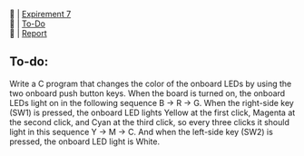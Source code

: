 🔗 | [Expirement 7](asset/Exp7_GPIO_External_Interrupt+V2.pdf)   
🔗 | [To-Do](asset/todo.pdf)  
🔗 | [Report](asset/report.pdf)       
## To-do:   
Write a C program that changes the color of the onboard LEDs by using the two onboard 
push button keys. When the board is turned on, the onboard LEDs light on in the following 
sequence B -> R -> G. When the right-side key (SW1) is pressed, the onboard LED lights
Yellow at the first click, Magenta at the second click, and Cyan at the third click, so every 
three clicks it should light in this sequence Y -> M -> C. And when the left-side key (SW2) 
is pressed, the onboard LED light is White.